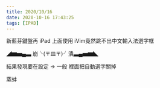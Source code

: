 ```yaml
---
title: 2020/10/16 
date: 2020-10-16 17:43:25
tags: [IPAD]
---
```


新藍芽鍵盤再 iPad 上面使用 iVim竟然跳不出中文輸入法選字框

 ◢▆▅▄▃ 崩╰(〒皿〒)╯潰▃▄▅▆◣

結果發現要在設定 -> 一般 裡面把自動選字關掉

蒸蚌 

<!--more-->
